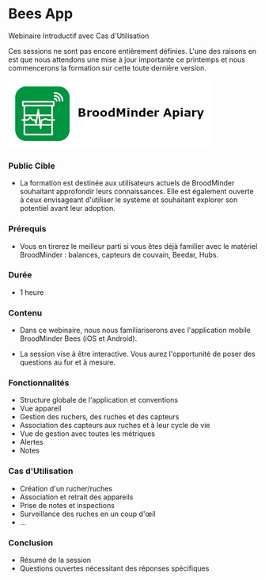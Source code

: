 # Bees App
Webinaire Introductif avec Cas d'Utilisation

Ces sessions ne sont pas encore entièrement définies. L'une des raisons en est que nous attendons une mise à jour importante ce printemps et nous commencerons la formation sur cette toute dernière version.

![](./images/11_0_broodminder_apiary.png#smallImg)

### Public Cible
- La formation est destinée aux utilisateurs actuels de BroodMinder souhaitant approfondir leurs connaissances. Elle est également ouverte à ceux envisageant d'utiliser le système et souhaitant explorer son potentiel avant leur adoption.

### Prérequis
- Vous en tirerez le meilleur parti si vous êtes déjà familier avec le matériel BroodMinder : balances, capteurs de couvain, Beedar, Hubs.

### Durée
- 1 heure

### Contenu
- Dans ce webinaire, nous nous familiariserons avec l'application mobile BroodMinder Bees (iOS et Android).

- La session vise à être interactive. Vous aurez l'opportunité de poser des questions au fur et à mesure.

### Fonctionnalités
- Structure globale de l'application et conventions
- Vue appareil
- Gestion des ruchers, des ruches et des capteurs
- Association des capteurs aux ruches et à leur cycle de vie
- Vue de gestion avec toutes les métriques
- Alertes
- Notes

### Cas d'Utilisation
- Création d'un rucher/ruches
- Association et retrait des appareils
- Prise de notes et inspections
- Surveillance des ruches en un coup d'œil
- ...

### Conclusion
- Résumé de la session
- Questions ouvertes nécessitant des réponses spécifiques
